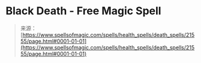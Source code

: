 <!--yml
category: 未分类
date: 2024-06-12 19:05:09
-->

# Black Death - Free Magic Spell

> 来源：[https://www.spellsofmagic.com/spells/health_spells/death_spells/21555/page.html#0001-01-01](https://www.spellsofmagic.com/spells/health_spells/death_spells/21555/page.html#0001-01-01)
